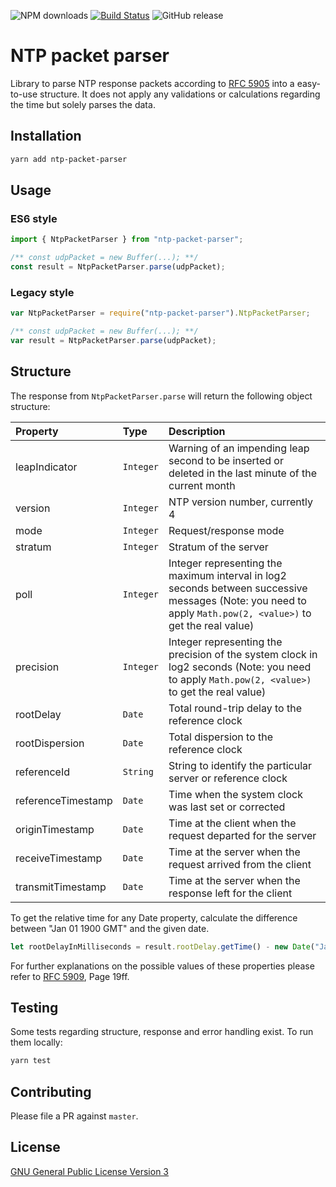 ![NPM downloads](https://img.shields.io/npm/dt/ntp-packet-parser.svg)
[![Build Status](https://travis-ci.org/buffcode/ntp-packet-parser.svg?branch=master)](https://travis-ci.org/buffcode/ntp-packet-parser)
![GitHub release](https://img.shields.io/github/release/buffcode/npm-packet-parser.svg)

# NTP packet parser

Library to parse NTP response packets according to [RFC 5905](https://www.ietf.org/rfc/rfc5905.txt) into a easy-to-use structure.
It does not apply any validations or calculations regarding the time but solely parses the data. 

## Installation
```bash
yarn add ntp-packet-parser
```

## Usage
### ES6 style
```js
import { NtpPacketParser } from "ntp-packet-parser";

/** const udpPacket = new Buffer(...); **/
const result = NtpPacketParser.parse(udpPacket);
```

### Legacy style
```js
var NtpPacketParser = require("ntp-packet-parser").NtpPacketParser;

/** const udpPacket = new Buffer(...); **/
var result = NtpPacketParser.parse(udpPacket);
```

## Structure
The response from `NtpPacketParser.parse` will return the following object structure:

| Property | Type | Description |
| :--- | :--- | :--- |
| leapIndicator | `Integer` | Warning of an impending leap second to be inserted or deleted in the last minute of the current month |
| version | `Integer` | NTP version number, currently 4 |
| mode | `Integer` | Request/response mode |
| stratum | `Integer` | Stratum of the server |
| poll | `Integer` | Integer representing the maximum interval in log2 seconds between successive messages (Note: you need to apply `Math.pow(2, <value>)` to get the real value) |
| precision | `Integer` | Integer representing the precision of the system clock in log2 seconds (Note: you need to apply `Math.pow(2, <value>)` to get the real value) |
| rootDelay | `Date` | Total round-trip delay to the reference clock |
| rootDispersion | `Date` | Total dispersion to the reference clock |
| referenceId | `String` | String to identify the particular server or reference clock |
| referenceTimestamp | `Date` | Time when the system clock was last set or corrected  |
| originTimestamp | `Date` | Time at the client when the request departed for the server |
| receiveTimestamp | `Date` | Time at the server when the request arrived from the client |
| transmitTimestamp | `Date` | Time at the server when the response left for the client |

To get the relative time for any Date property, calculate the difference between "Jan 01 1900 GMT" and the given date.
 
```js
let rootDelayInMilliseconds = result.rootDelay.getTime() - new Date("Jan 01 1900 GMT").getTime(); 
``` 

For further explanations on the possible values of these properties please refer to [RFC 5909](https://www.ietf.org/rfc/rfc5905.txt), Page 19ff.

## Testing
Some tests regarding structure, response and error handling exist. To run them locally:
```js
yarn test
```

## Contributing
Please file a PR against `master`.
 
## License
[GNU General Public License Version 3](LICENSE)
